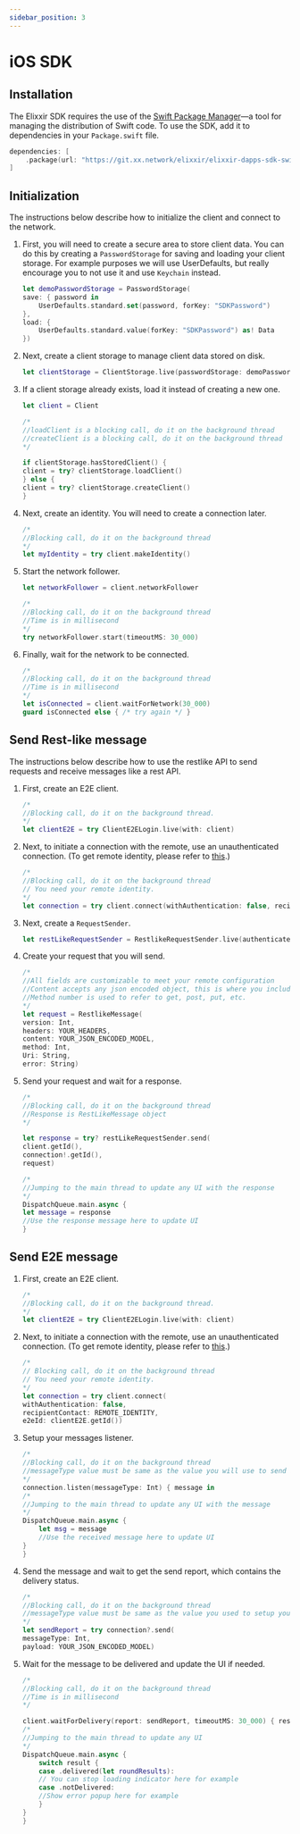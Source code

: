 ```yaml
---
sidebar_position: 3
---
```


# iOS SDK

## Installation
The Elixxir SDK requires the use of the [Swift Package Manager](https://swift.org/package-manager/)—a tool for managing the distribution of Swift code. To use the SDK, add it to dependencies in your `Package.swift` file.

```swift
dependencies: [
    .package(url: "https://git.xx.network/elixxir/elixxir-dapps-sdk-swift")
]
```

## Initialization
The instructions below describe how to initialize the client and connect to the network.

1. First, you will need to create a secure area to store client data. You can do this by creating a `PasswordStorage` for saving and loading your client storage. For example purposes we will use UserDefaults, but really encourage you to not use it and use `Keychain`  instead. 

    ```swift
    let demoPasswordStorage = PasswordStorage(
    save: { password in
        UserDefaults.standard.set(password, forKey: "SDKPassword")
    },
    load: {
        UserDefaults.standard.value(forKey: "SDKPassword") as! Data
    })
    ```

2. Next, create a client storage to manage client data stored on disk.

    ```swift
    let clientStorage = ClientStorage.live(passwordStorage: demoPasswordStorage)
    ```

3. If a client storage already exists, load it instead of creating a new one.

    ```swift
    let client = Client

    /*
    //loadClient is a blocking call, do it on the background thread
    //createClient is a blocking call, do it on the background thread
    */

    if clientStorage.hasStoredClient() {
    client = try? clientStorage.loadClient()
    } else {
    client = try? clientStorage.createClient()
    }
    ```

4. Next, create an identity. You will need to create a connection later.

    ```swift
    /*
    //Blocking call, do it on the background thread
    */
    let myIdentity = try client.makeIdentity()
    ```

5. Start the network follower.

    ```swift
    let networkFollower = client.networkFollower

    /*
    //Blocking call, do it on the background thread
    //Time is in millisecond
    */
    try networkFollower.start(timeoutMS: 30_000) 
    ```

6. Finally, wait for the network to be connected.       

    ```swift
    /*
    //Blocking call, do it on the background thread
    //Time is in millisecond
    */
    let isConnected = client.waitForNetwork(30_000)  
    guard isConnected else { /* try again */ }
    ```

## Send Rest-like message
The instructions below describe how to use the restlike API to send requests and receive messages like a rest API.

1. First, create an E2E client.

    ```swift
    /*
    //Blocking call, do it on the background thread.
    */
    let clientE2E = try ClientE2ELogin.live(with: client)
    ```

2. Next, to initiate a connection with the remote, use an unauthenticated connection. (To get remote identity, please refer to [this](https://git.xx.network/elixxir/client/-/blob/release/restlike/README.md).)

    ```swift
    /*
    //Blocking call, do it on the background thread
    // You need your remote identity.
    */
    let connection = try client.connect(withAuthentication: false, recipientContact: REMOTE_IDENTITY, e2eId: clientE2E.getId())
    ```

3. Next, create a `RequestSender`.

    ```swift
    let restLikeRequestSender = RestlikeRequestSender.live(authenticated: false)
    ```

4. Create your request that you will send.

    ```swift
    /*
    //All fields are customizable to meet your remote configuration
    //Content accepts any json encoded object, this is where you include your request body
    //Method number is used to refer to get, post, put, etc.
    */
    let request = RestlikeMessage(
    version: Int,
    headers: YOUR_HEADERS,
    content: YOUR_JSON_ENCODED_MODEL,
    method: Int,
    Uri: String,
    error: String)
    ```

5. Send your request and wait for a response.

    ```swift
    /*
    //Blocking call, do it on the background thread
    //Response is RestLikeMessage object
    */

    let response = try? restLikeRequestSender.send(
    client.getId(),
    connection!.getId(),
    request)

    /* 
    //Jumping to the main thread to update any UI with the response
    */
    DispatchQueue.main.async {
    let message = response 
    //Use the response message here to update UI
    }
    ```

## Send E2E message

1. First, create an E2E client.

    ```swift
    /*
    //Blocking call, do it on the background thread.
    */
    let clientE2E = try ClientE2ELogin.live(with: client)
    ```

2. Next, to initiate a connection with the remote, use an unauthenticated connection. (To get remote identity, please refer to [this](https://git.xx.network/elixxir/client/-/blob/release/restlike/README.md).)

    ```swift
    /*
    // Blocking call, do it on the background thread
    // You need your remote identity.
    */
    let connection = try client.connect(
    withAuthentication: false,
    recipientContact: REMOTE_IDENTITY,
    e2eId: clientE2E.getId())
    ```

2. Setup your messages listener.

    ```swift
    /*
    //Blocking call, do it on the background thread
    //messageType value must be same as the value you will use to send a message
    */
    connection.listen(messageType: Int) { message in
    /* 
    //Jumping to the main thread to update any UI with the message
    */
    DispatchQueue.main.async {
        let msg = message
        //Use the received message here to update UI
    }
    }
    ```

3. Send the message and wait to get the send report, which contains the delivery status.

    ```swift
    /*
    //Blocking call, do it on the background thread
    //messageType value must be same as the value you used to setup your messages listener
    */
    let sendReport = try connection?.send(
    messageType: Int,
    payload: YOUR_JSON_ENCODED_MODEL)
    ```

4. Wait for the message to be delivered and update the UI if needed.

    ```swift
    /*
    //Blocking call, do it on the background thread
    //Time is in millisecond
    */

    client.waitForDelivery(report: sendReport, timeoutMS: 30_000) { result in
    /* 
    //Jumping to the main thread to update any UI
    */
    DispatchQueue.main.async {
        switch result {
        case .delivered(let roundResults):
        // You can stop loading indicator here for example
        case .notDelivered:
        //Show error popup here for example
        }
    }
    }
    ```


